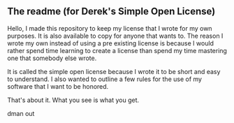 ## The readme (for Derek's Simple Open License)

Hello, I made this repository to keep my license that I wrote for my own purposes.
It is also available to copy for anyone that wants to.  The reason I wrote my own instead of using a pre existing license is because I would rather spend time learning to create a license than spend my time mastering one that somebody else wrote.

It is called the simple open license because I wrote it to be short and easy to understand.  I also wanted to outline a few rules for the use of my software that I want to be honored.

That's about it.  What you see is what you get.

dman out
